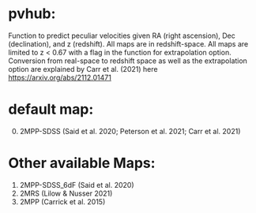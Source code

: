 # pvhub: 
Function to predict peculiar velocities given RA (right ascension), Dec (declination), and z (redshift). All maps are in redshift-space.
All maps are limited to z < 0.67 with a flag in the function for extrapolation option. Conversion from real-space to redshift space as well as 
the extrapolation option are explained by Carr et al. (2021) here https://arxiv.org/abs/2112.01471  
# default map: 
0. 2MPP-SDSS (Said et al. 2020; Peterson et al. 2021; Carr et al. 2021) 
# Other available Maps:
1. 2MPP-SDSS_6dF (Said et al. 2020)
2. 2MRS (Lilow & Nusser 2021)
3. 2MPP (Carrick et al. 2015)